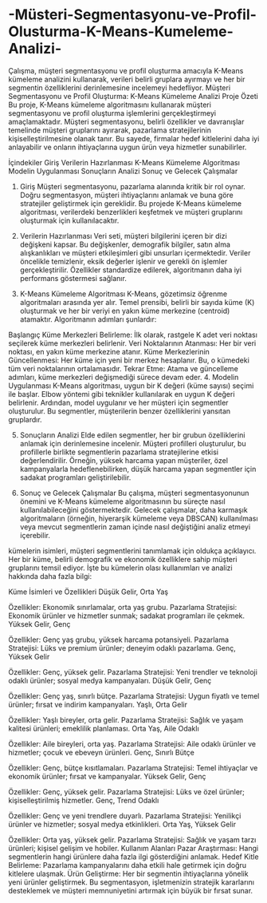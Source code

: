 # -Müsteri-Segmentasyonu-ve-Profil-Olusturma-K-Means-Kumeleme-Analizi-
Çalışma, müşteri segmentasyonu ve profil oluşturma amacıyla K-Means kümeleme analizini kullanarak, verileri belirli gruplara ayırmayı ve her bir segmentin özelliklerini derinlemesine incelemeyi hedefliyor. 
Müşteri Segmentasyonu ve Profil Oluşturma: K-Means Kümeleme Analizi
Proje Özeti
Bu proje, K-Means kümeleme algoritmasını kullanarak müşteri segmentasyonu ve profil oluşturma işlemlerini gerçekleştirmeyi amaçlamaktadır. Müşteri segmentasyonu, belirli özellikler ve davranışlar temelinde müşteri gruplarını ayırarak, pazarlama stratejilerinin kişiselleştirilmesine olanak tanır. Bu sayede, firmalar hedef kitlelerini daha iyi anlayabilir ve onların ihtiyaçlarına uygun ürün veya hizmetler sunabilirler.

İçindekiler
Giriş
Verilerin Hazırlanması
K-Means Kümeleme Algoritması
Modelin Uygulanması
Sonuçların Analizi
Sonuç ve Gelecek Çalışmalar
1. Giriş
Müşteri segmentasyonu, pazarlama alanında kritik bir rol oynar. Doğru segmentasyon, müşteri ihtiyaçlarını anlamak ve buna göre stratejiler geliştirmek için gereklidir. Bu projede K-Means kümeleme algoritması, verilerdeki benzerlikleri keşfetmek ve müşteri gruplarını oluşturmak için kullanılacaktır.

2. Verilerin Hazırlanması
Veri seti, müşteri bilgilerini içeren bir dizi değişkeni kapsar. Bu değişkenler, demografik bilgiler, satın alma alışkanlıkları ve müşteri etkileşimleri gibi unsurları içermektedir. Veriler öncelikle temizlenir, eksik değerler işlenir ve gerekli ön işlemler gerçekleştirilir. Özellikler standardize edilerek, algoritmanın daha iyi performans göstermesi sağlanır.

3. K-Means Kümeleme Algoritması
K-Means, gözetimsiz öğrenme algoritmaları arasında yer alır. Temel prensibi, belirli bir sayıda küme (K) oluşturmak ve her bir veriyi en yakın küme merkezine (centroid) atamaktır. Algoritmanın adımları şunlardır:

Başlangıç Küme Merkezleri Belirleme: İlk olarak, rastgele K adet veri noktası seçilerek küme merkezleri belirlenir.
Veri Noktalarının Atanması: Her bir veri noktası, en yakın küme merkezine atanır.
Küme Merkezlerinin Güncellenmesi: Her küme için yeni bir merkez hesaplanır. Bu, o kümedeki tüm veri noktalarının ortalamasıdır.
Tekrar Etme: Atama ve güncelleme adımları, küme merkezleri değişmediği sürece devam eder.
4. Modelin Uygulanması
K-Means algoritması, uygun bir K değeri (küme sayısı) seçimi ile başlar. Elbow yöntemi gibi teknikler kullanılarak en uygun K değeri belirlenir. Ardından, model uygulanır ve her müşteri için segmentler oluşturulur. Bu segmentler, müşterilerin benzer özelliklerini yansıtan gruplardır.

5. Sonuçların Analizi
Elde edilen segmentler, her bir grubun özelliklerini anlamak için derinlemesine incelenir. Müşteri profilleri oluşturulur, bu profillerle birlikte segmentlerin pazarlama stratejilerine etkisi değerlendirilir. Örneğin, yüksek harcama yapan müşteriler, özel kampanyalarla hedeflenebilirken, düşük harcama yapan segmentler için sadakat programları geliştirilebilir.

6. Sonuç ve Gelecek Çalışmalar
Bu çalışma, müşteri segmentasyonunun önemini ve K-Means kümeleme algoritmasının bu süreçte nasıl kullanılabileceğini göstermektedir. Gelecek çalışmalar, daha karmaşık algoritmaların (örneğin, hiyerarşik kümeleme veya DBSCAN) kullanılması veya mevcut segmentlerin zaman içinde nasıl değiştiğini analiz etmeyi içerebilir.

kümelerin isimleri, müşteri segmentlerini tanımlamak için oldukça açıklayıcı. Her bir küme, belirli demografik ve ekonomik özelliklere sahip müşteri gruplarını temsil ediyor. İşte bu kümelerin olası kullanımları ve analizi hakkında daha fazla bilgi:

Küme İsimleri ve Özellikleri
Düşük Gelir, Orta Yaş

Özellikler: Ekonomik sınırlamalar, orta yaş grubu.
Pazarlama Stratejisi: Ekonomik ürünler ve hizmetler sunmak; sadakat programları ile çekmek.
Yüksek Gelir, Genç

Özellikler: Genç yaş grubu, yüksek harcama potansiyeli.
Pazarlama Stratejisi: Lüks ve premium ürünler; deneyim odaklı pazarlama.
Genç, Yüksek Gelir

Özellikler: Genç, yüksek gelir.
Pazarlama Stratejisi: Yeni trendler ve teknoloji odaklı ürünler; sosyal medya kampanyaları.
Düşük Gelir, Genç

Özellikler: Genç yaş, sınırlı bütçe.
Pazarlama Stratejisi: Uygun fiyatlı ve temel ürünler; fırsat ve indirim kampanyaları.
Yaşlı, Orta Gelir

Özellikler: Yaşlı bireyler, orta gelir.
Pazarlama Stratejisi: Sağlık ve yaşam kalitesi ürünleri; emeklilik planlaması.
Orta Yaş, Aile Odaklı

Özellikler: Aile bireyleri, orta yaş.
Pazarlama Stratejisi: Aile odaklı ürünler ve hizmetler; çocuk ve ebeveyn ürünleri.
Genç, Sınırlı Bütçe

Özellikler: Genç, bütçe kısıtlamaları.
Pazarlama Stratejisi: Temel ihtiyaçlar ve ekonomik ürünler; fırsat ve kampanyalar.
Yüksek Gelir, Genç

Özellikler: Genç, yüksek gelir.
Pazarlama Stratejisi: Lüks ve özel ürünler; kişiselleştirilmiş hizmetler.
Genç, Trend Odaklı

Özellikler: Genç ve yeni trendlere duyarlı.
Pazarlama Stratejisi: Yenilikçi ürünler ve hizmetler; sosyal medya etkinlikleri.
Orta Yaş, Yüksek Gelir

Özellikler: Orta yaş, yüksek gelir.
Pazarlama Stratejisi: Sağlık ve yaşam tarzı ürünleri; kişisel gelişim ve hobiler.
Kullanım Alanları
Pazar Araştırması: Hangi segmentlerin hangi ürünlere daha fazla ilgi gösterdiğini anlamak.
Hedef Kitle Belirleme: Pazarlama kampanyalarını daha etkili hale getirmek için doğru kitlelere ulaşmak.
Ürün Geliştirme: Her bir segmentin ihtiyaçlarına yönelik yeni ürünler geliştirmek.
Bu segmentasyon, işletmenizin stratejik kararlarını desteklemek ve müşteri memnuniyetini artırmak için büyük bir fırsat sunar.
